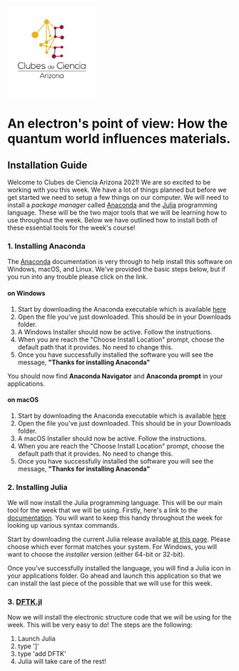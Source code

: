 <img src="clubes_az_logo.png" alt="clubes_az_logo" width="200"/>

# An electron's point of view: How the quantum world influences materials.

## Installation Guide
Welcome to Clubes de Ciencia Arizona 2021! We are so excited to be working with you this week. We have a lot of things planned but before we get started we need to setup a few things on our computer. We will need to install a _package manager_ called [Anaconda](https://docs.anaconda.com/anaconda/install/) and the [Julia](https://julialang.org) programming language. These will be the two major tools that we will be learning how to use throughout the week. Below we have outlined how to install both of these essential tools for the week's course!

### 1. Installing Anaconda
The [Anaconda](https://docs.anaconda.com/anaconda/install/) documentation is very through to help install this software on Windows, macOS, and Linux. We've provided the basic steps below, but if you run into any trouble please click on the link.

#### on Windows
1. Start by downloading the Anaconda executable which is available [here](https://www.anaconda.com/download/#windows)
2. Open the file you've just downloaded. This should be in your Downloads folder.
3. A Windows Installer should now be active. Follow the instructions.
4. When you are reach the "Choose Install Location" prompt, choose the default path that it provides. No need to change this.
5. Once you have successfully installed the software you will see the message, **"Thanks for installing Anaconda"**

You should now find **Anaconda Navigator** and **Anaconda prompt** in your applications.

#### on macOS
1. Start by downloading the Anaconda executable which is available [here](https://www.anaconda.com/downloads#macos)
2. Open the file you've just downloaded. This should be in your Downloads folder.
3. A macOS Installer should now be active. Follow the instructions.
4. When you are reach the "Choose Install Location" prompt, choose the default path that it provides. No need to change this.
5. Once you have successfully installed the software you will see the message, **"Thanks for installing Anaconda"**

### 2. Installing Julia
We will now install the Julia programming language. This will be our main tool for the week that we will be using. Firstly, here's a link to the [documentation](https://docs.julialang.org/en/v1/). You will want to keep this handy throughout the week for looking up various syntax commands.

Start by downloading the current Julia release available [at this page](https://julialang.org/downloads/). Please choose which ever format matches your system. For Windows, you will want to choose the _installer_ version (either 64-bit or 32-bit).

Once you've successfully installed the language, you will find a Julia icon in your applications folder. Go ahead and launch this application so that we can install the last piece of the possible that we will use for this week.

### 3. [DFTK.jl](https://juliamolsim.github.io/DFTK.jl/stable/)
Now we will install the electronic structure code that we will be using for the week. This will be very easy to do! The steps are the following:
1. Launch Julia
2. type ']'
3. type 'add DFTK'
4. Julia will take care of the rest!
